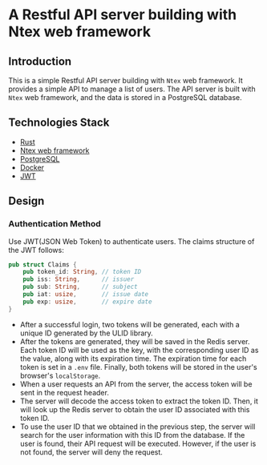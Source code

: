 # A Restful API server building with Ntex web framework

## Introduction

This is a simple Restful API server building with `Ntex` web framework. It provides a simple API to manage a list of users. The API server is built with `Ntex` web framework, and the data is stored in a PostgreSQL database.

## Technologies Stack

- [Rust](https://www.rust-lang.org/)
- [Ntex web framework](https://ntex.rs/)
- [PostgreSQL](https://www.postgresql.org/)
- [Docker](https://www.docker.com/)
- [JWT](https://jwt.io/)

## Design

### Authentication Method

Use JWT(JSON Web Token) to authenticate users. The claims structure of the JWT follows:

```Rust
pub struct Claims {
    pub token_id: String, // token ID
    pub iss: String,      // issuer
    pub sub: String,      // subject
    pub iat: usize,       // issue date
    pub exp: usize,       // expire date
}
```

- After a successful login, two tokens will be generated, each with a unique ID generated by the ULID library.
- After the tokens are generated, they will be saved in the Redis server. Each token ID will be used as the key, with the corresponding user ID as the value, along with its expiration time. The expiration time for each token is set in a `.env` file. Finally, both tokens will be stored in the user's browser's `localStorage`.
- When a user requests an API from the server, the access token will be sent in the request header.
- The server will decode the access token to extract the token ID. Then, it will look up the Redis server to obtain the user ID associated with this token ID.
- To use the user ID that we obtained in the previous step, the server will search for the user information with this ID from the database. If the user is found, their API request will be executed. However, if the user is not found, the server will deny the request.
